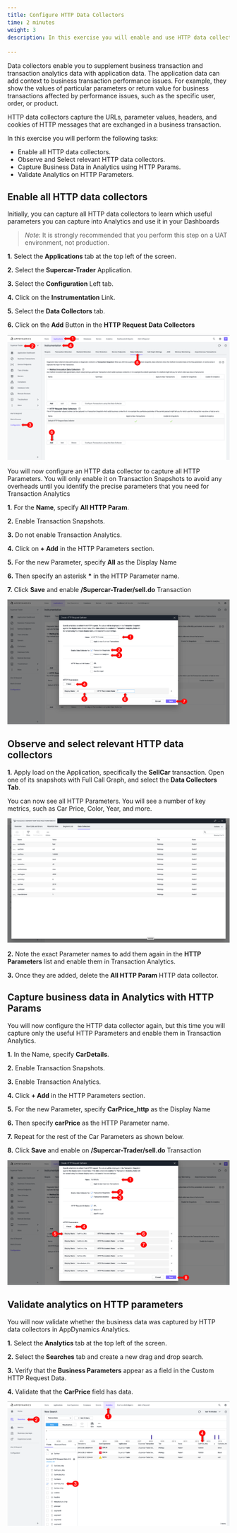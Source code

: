 ```yaml
---
title: Configure HTTP Data Collectors
time: 2 minutes
weight: 3
description: In this exercise you will enable and use HTTP data collectors.

---
```

Data collectors enable you to supplement business transaction and transaction analytics data with application data. The application data can add context to business transaction performance issues. For example, they show the values of particular parameters or return value for business transactions affected by performance issues, such as the specific user, order, or product.

HTTP data collectors capture the URLs, parameter values, headers, and cookies of HTTP messages that are exchanged in a business transaction.

In this exercise you will perform the following tasks:

*   Enable all HTTP data collectors.
*   Observe and Select relevant HTTP data collectors.
*   Capture Business Data in Analytics using HTTP Params.
*   Validate Analytics on HTTP Parameters.

## Enable all HTTP data collectors

Initially, you can capture all HTTP data collectors to learn which useful parameters you can capture into Analytics and use it in your Dashboards

> _Note_: It is strongly recommended that you perform this step on a UAT environment, not production.

**1.** Select the **Applications** tab at the top left of the screen.

**2.** Select the **Supercar-Trader** Application.

**3.** Select the **Configuration** Left tab.

**4.** Click on the **Instrumentation** Link.

**5.** Select the **Data Collectors** tab.

**6.** Click on the **Add** Button in the **HTTP Request Data Collectors**

![HTTPDataCollectors 1](images/06-http-data-collectors-03.png)

You will now configure an HTTP data collector to capture all HTTP Parameters. You will only enable it on Transaction Snapshots to avoid any overheads until you identify the precise parameters that you need for Transaction Analytics

**1.** For the **Name**, specify **All HTTP Param**.

**2.** Enable Transaction Snapshots.

**3.** Do not enable Transaction Analytics.

**4.** Click on **\+ Add** in the HTTP Parameters section.

**5.** For the new Parameter, specify **All** as the Display Name

**6.** Then specify an asterisk **\*** in the HTTP Parameter name.

**7.** Click **Save** and enable **/Supercar-Trader/sell.do** Transaction

![HTTPDataCollectors 2](images/06-add-all-http-data-collectors-04.png)

## Observe and select relevant HTTP data collectors

**1.** Apply load on the Application, specifically the **SellCar** transaction. Open one of its snapshots with Full Call Graph, and select the **Data Collectors Tab**.

You can now see all HTTP Parameters. You will see a number of key metrics, such as Car Price, Color, Year, and more.

![HTTPDataCollectors 2](images/06-view-all-http-data-collectors-05.png)

**2.** Note the exact Parameter names to add them again in the **HTTP Parameters** list and enable them in Transaction Analytics.

**3.** Once they are added, delete the **All HTTP Param** HTTP data collector.

## Capture business data in Analytics with HTTP Params

You will now configure the HTTP data collector again, but this time you will capture only the useful HTTP Parameters and enable them in Transaction Analytics.

**1.** In the Name, specify **CarDetails**.

**2.** Enable Transaction Snapshots.

**3.** Enable Transaction Analytics.

**4.** Click **\+ Add** in the HTTP Parameters section.

**5.** For the new Parameter, specify **CarPrice\_http** as the Display Name

**6.** Then specify **carPrice** as the HTTP Parameter name.

**7.** Repeat for the rest of the Car Parameters as shown below.

**8.** Click **Save** and enable on **/Supercar-Trader/sell.do** Transaction

![SaveHttpDataCollectors](images/06-save-http-data-collectors-06.png)

## Validate analytics on HTTP parameters

You will now validate whether the business data was captured by HTTP data collectors in AppDynamics Analytics.

**1.** Select the **Analytics** tab at the top left of the screen.

**2.** Select the **Searches** tab and create a new drag and drop search.

**3.** Verify that the **Business Parameters** appear as a field in the Custom HTTP Request Data.

**4.** Validate that the **CarPrice** field has data.

![ValidateHttpDataCollectors](images/06-validate-http-data-collectors-07.png)